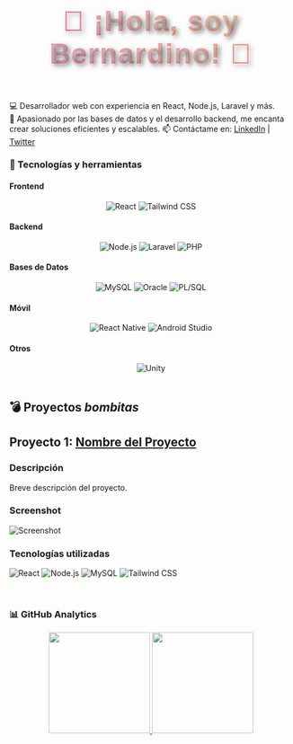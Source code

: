 <h1 style="font-family: 'Impact', sans-serif; font-size: 50px; font-weight: bold; text-align: center; background: linear-gradient(45deg, #ff0080, #ff8c00); color: transparent; -webkit-background-clip: text; padding: 20px; letter-spacing: 2px; text-shadow: 4px 4px 8px rgba(0, 0, 0, 0.5), 0 0 25px rgba(255, 255, 255, 0.8), 0 0 5px rgba(255, 255, 255, 0.8);">
  🚀 ¡Hola, soy Bernardino! 👋
</h1>

💻 Desarrollador web con experiencia en React, Node.js, Laravel y más.  
🚀 Apasionado por las bases de datos y el desarrollo backend, me encanta crear soluciones eficientes y escalables.
📫 Contáctame en: [LinkedIn](https://www.linkedin.com/in/tuusuario/) | [Twitter](https://twitter.com/tuusuario)  


### 🚀 Tecnologías y herramientas  
<div style="max-width: 700px;">
  <!-- Frontend -->
  <h4>Frontend</h4>
  <div style="display: flex; flex-wrap: wrap; justify-content: space-between;">
    <div style="flex: 1 1 45%; text-align: center;">
      <img src="https://img.shields.io/badge/-React-61DAFB?style=flat&logo=React&logoColor=white" alt="React"/>
      <img src="https://img.shields.io/badge/-Tailwind%20CSS-38B2AC?style=flat&logo=Tailwind%20CSS&logoColor=white" alt="Tailwind CSS"/>
    </div>
  </div>

  <!-- Backend -->
  <h4>Backend</h4>
  <div style="display: flex; flex-wrap: wrap; justify-content: space-between;">
    <div style="flex: 1 1 45%; text-align: center;">
      <img src="https://img.shields.io/badge/-Node.js-339933?style=flat&logo=node.js&logoColor=white" alt="Node.js"/>
      <img src="https://img.shields.io/badge/-Laravel-EF4135?style=flat&logo=Laravel&logoColor=white" alt="Laravel"/>
      <img src="https://img.shields.io/badge/-PHP-777BB4?style=flat&logo=PHP&logoColor=white" alt="PHP"/>
    </div>
  </div>

  <!-- Bases de Datos -->
  <h4>Bases de Datos</h4>
  <div style="display: flex; flex-wrap: wrap; justify-content: space-between;">
    <div style="flex: 1 1 45%; text-align: center;">
      <img src="https://img.shields.io/badge/-MySQL-4479A1?style=flat&logo=MySQL&logoColor=white" alt="MySQL"/>
      <img src="https://img.shields.io/badge/-Oracle-F80000?style=flat&logo=Oracle&logoColor=white" alt="Oracle"/>
      <img src="https://img.shields.io/badge/-PL%2FSQL-F80000?style=flat&logo=Oracle&logoColor=white" alt="PL/SQL"/>
    </div>
  </div>

  <!-- Móvil -->
  <h4>Móvil</h4>
  <div style="display: flex; flex-wrap: wrap; justify-content: space-between;">
    <div style="flex: 1 1 45%; text-align: center;">
      <img src="https://img.shields.io/badge/-React%20Native-61DAFB?style=flat&logo=React%20Native&logoColor=white" alt="React Native"/>
      <img src="https://img.shields.io/badge/-Android%20Studio-3DDC84?style=flat&logo=Android%20Studio&logoColor=white" alt="Android Studio"/>
    </div>
  </div>

  <!-- Otros -->
  <h4>Otros</h4>
  <div style="display: flex; flex-wrap: wrap; justify-content: space-between;">
    <div style="flex: 1 1 45%; text-align: center;">
      <img src="https://img.shields.io/badge/-Unity-000000?style=flat&logo=Unity&logoColor=white" alt="Unity"/>
    </div>
  </div>
</div>


<br>

## 💣 Proyectos *bombitas* 

## Proyecto 1: [Nombre del Proyecto](https://github.com/BERCHNARD10/UTHH_PRY)

### Descripción
Breve descripción del proyecto.

### Screenshot
![Screenshot](https://github.com/BERCHNARD10/UTHH_PRY/screenshot.png)  <!-- Reemplaza con la URL de tu captura de pantalla -->

### Tecnologías utilizadas
![React](https://img.shields.io/badge/-React-61DAFB?style=flat&logo=React&logoColor=white) 
![Node.js](https://img.shields.io/badge/-Node.js-339933?style=flat&logo=node.js&logoColor=white) 
![MySQL](https://img.shields.io/badge/-MySQL-4479A1?style=flat&logo=MySQL&logoColor=white) 
![Tailwind CSS](https://img.shields.io/badge/-Tailwind%20CSS-38B2AC?style=flat&logo=Tailwind%20CSS&logoColor=white)  


<br>

### 📊 GitHub Analytics

<p align="center">
<a href="https://github.com/BERCHNARD10">
  <img height="180em" src="https://github-readme-stats-eight-theta.vercel.app/api?username=BERCHNARD10&show_icons=true&theme=algolia&include_all_commits=true&count_private=true"/>
  <img height="180em" src="https://github-readme-stats-eight-theta.vercel.app/api/top-langs/?username=BERCHNARD10&layout=compact&langs_count=8&theme=algolia"/>
</a>
</p>
